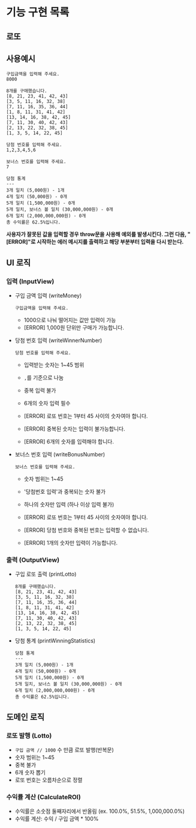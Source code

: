 # 기능 구현 목록

## 로또

## 사용예시

```
구입금액을 입력해 주세요.
8000

8개를 구매했습니다.
[8, 21, 23, 41, 42, 43]
[3, 5, 11, 16, 32, 38]
[7, 11, 16, 35, 36, 44]
[1, 8, 11, 31, 41, 42]
[13, 14, 16, 38, 42, 45]
[7, 11, 30, 40, 42, 43]
[2, 13, 22, 32, 38, 45]
[1, 3, 5, 14, 22, 45]

당첨 번호를 입력해 주세요.
1,2,3,4,5,6

보너스 번호를 입력해 주세요.
7

당첨 통계
---
3개 일치 (5,000원) - 1개
4개 일치 (50,000원) - 0개
5개 일치 (1,500,000원) - 0개
5개 일치, 보너스 볼 일치 (30,000,000원) - 0개
6개 일치 (2,000,000,000원) - 0개
총 수익률은 62.5%입니다.
```

**사용자가 잘못된 값을 입력할 경우 throw문을 사용해 예외를 발생시킨다. 그런 다음, "[ERROR]"로 시작하는 에러 메시지를 출력하고 해당 부분부터 입력을 다시 받는다.**

## UI 로직

### 입력 (InputView)

- 구입 금액 입력 (writeMoney)

  `구입금액을 입력해 주세요.`

  - 1000으로 나눠 떨어지는 값만 입력이 가능
  - [ERROR] 1,000원 단위만 구매가 가능합니다.

- 당첨 번호 입력 (writeWinnerNumber)

  `당첨 번호를 입력해 주세요.`

  - 입력받는 숫자는 1~45 범위
  - `,`를 기준으로 나눔
  - 중복 입력 불가
  - 6개의 숫자 입력 필수

  - [ERROR] 로또 번호는 1부터 45 사이의 숫자여야 합니다.
  - [ERROR] 중복된 숫자는 입력이 불가능합니다.
  - [ERROR] 6개의 숫자를 입력해야 합니다.

- 보너스 번호 입력 (writeBonusNumber)

  `보너스 번호를 입력해 주세요.`

  - 숫자 범위는 1~45
  - '당첨번호 입력'과 중복되는 숫자 불가
  - 하나의 숫자만 입력 (하나 이상 입력 불가)

  - [ERROR] 로또 번호는 1부터 45 사이의 숫자여야 합니다.
  - [ERROR] 당첨 번호와 중복된 번호는 입력할 수 없습니다.
  - [ERROR] 1개의 숫자만 입력이 가능합니다.

### 출력 (OutputView)

- 구입 로또 출력 (printLotto)

  ```
  8개를 구매했습니다.
  [8, 21, 23, 41, 42, 43]
  [3, 5, 11, 16, 32, 38]
  [7, 11, 16, 35, 36, 44]
  [1, 8, 11, 31, 41, 42]
  [13, 14, 16, 38, 42, 45]
  [7, 11, 30, 40, 42, 43]
  [2, 13, 22, 32, 38, 45]
  [1, 3, 5, 14, 22, 45]
  ```

- 당첨 통계 (printWinningStatistics)

  ```
  당첨 통계
  ---
  3개 일치 (5,000원) - 1개
  4개 일치 (50,000원) - 0개
  5개 일치 (1,500,000원) - 0개
  5개 일치, 보너스 볼 일치 (30,000,000원) - 0개
  6개 일치 (2,000,000,000원) - 0개
  총 수익률은 62.5%입니다.
  ```

## 도메인 로직

### 로또 발행 (Lotto)

- `구입 금액 // 1000` 수 만큼 로또 발행(반복문)
- 숫자 범위는 1~45
- 중복 불가
- 6개 숫자 뽑기
- 로또 번호는 오름차순으로 정렬

### 수익률 계산 (CalculateROI)

- 수익률은 소숫점 둘째자리에서 반올림 (ex. 100.0%, 51.5%, 1,000,000.0%)
- 수익률 계산: 수익 / 구입 금액 \* 100%
